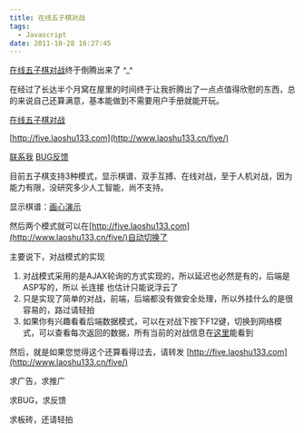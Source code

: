 ```yaml
---
title: 在线五子棋对战
tags:
  - Javascript
date: 2011-10-28 16:27:45
---
```


[在线五子棋对战](/five/)终于倒腾出来了 ^_^

在经过了长达半个月窝在屋里的时间终于让我折腾出了一点点值得欣慰的东西，总的来说自己还算满意，基本能做到不需要用户手册就能开玩。

[在线五子棋对战](/five/)

[http://five.laoshu133.com](http://www.laoshu133.cn/five/)

[联系我](mailto:laoshu133@vip.qq.com)&nbsp;[BUG反馈](/guestbook.asp?act=report&type=bug)

目前五子棋支持3种模式，显示棋谱、双手互搏、在线对战，至于人机对战，因为能力有限，没研究多少人工智能，尚不支持。

显示棋谱：[画心演示](/five/?map=IFJEKELEMFMGMHLIKJJKILHMGLFKEJDICHCGCFDEEEFEGFHG&delay=420 "画心棋谱")

然后两个模式就可以在[http://five.laoshu133.com](http://www.laoshu133.cn/five/)自动切换了

主要说下，对战模式的实现

1.  对战模式采用的是AJAX轮询的方式实现的，所以延迟也必然是有的，后端是ASP写的，所以 长连接 也估计只能说浮云了
2.  只是实现了简单的对战，前端，后端都没有做安全处理，所以外挂什么的是很容易的，路过请轻拍
3.  如果你有兴趣看看后端数据模式，可以在对战下按下F12键，切换到网络模式，可以查看每次返回的数据，所有当前的对战信息在[这里](/five/five.asp?act=debug)能看到

然后，就是如果您觉得这个还算看得过去，请转发 [http://five.laoshu133.com](http://www.laoshu133.cn/five/)

求广告，求推广

求BUG，求反馈

求板砖，还请轻拍
<!--

最后，由于本人当前失业中，求[被面](/133.doc)
-->
